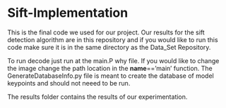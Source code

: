 # Sift-Implementation

This is the final code we used for our project.  Our results for the sift detection algorithm are in this repository and if you would like to run this code make sure it is in the same directory as the Data_Set Repository.

To run decode just run at the main.P why file.  If you would like to change the image change the path location in the __name__==’main’ function.
The GenerateDatabaseInfo.py file is meant to create the database of model keypoints and should not neeed to be run.

The results folder contains the results of our experimentation.
